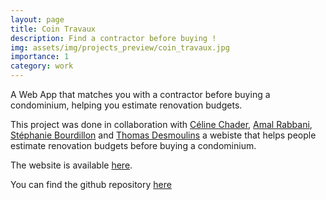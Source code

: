 ```yaml
---
layout: page
title: Coin Travaux
description: Find a contractor before buying !
img: assets/img/projects_preview/coin_travaux.jpg
importance: 1
category: work
---
```


A Web App that matches you with a contractor before buying a condominium, helping you estimate renovation budgets.

This project was done in collaboration with [Céline Chader](https://github.com/celine-chader/), [Amal Rabbani](https://github.com/AmalRabbani), [Stéphanie Bourdillon](https://github.com/Boubouboubs/) and [Thomas Desmoulins](https://github.com/TDesmoul?tab=overview&from=2020-12-01&to=2020-12-31)  a webiste that helps people estimate renovation budgets before buying a condominium.

The website is available [here](https://coin-travaux.site).

You can find the github repository [here](https://github.com/DsWagon/coin_travaux)
